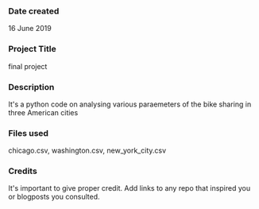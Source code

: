 ### Date created
16 June 2019
### Project Title
final project

### Description
It's a python code on analysing various paraemeters of the bike sharing in three American cities

### Files used
chicago.csv, washington.csv, new_york_city.csv
### Credits
It's important to give proper credit. Add links to any repo that inspired you or blogposts you consulted.

